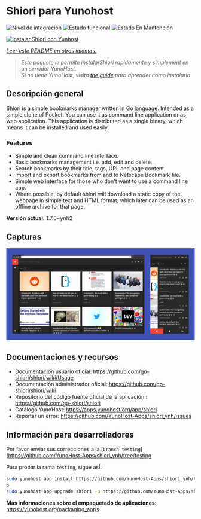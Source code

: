 <!--
Este archivo README esta generado automaticamente<https://github.com/YunoHost/apps/tree/master/tools/readme_generator>
No se debe editar a mano.
-->

# Shiori para Yunohost

[![Nivel de integración](https://dash.yunohost.org/integration/shiori.svg)](https://dash.yunohost.org/appci/app/shiori) ![Estado funcional](https://ci-apps.yunohost.org/ci/badges/shiori.status.svg) ![Estado En Mantención](https://ci-apps.yunohost.org/ci/badges/shiori.maintain.svg)

[![Instalar Shiori con Yunhost](https://install-app.yunohost.org/install-with-yunohost.svg)](https://install-app.yunohost.org/?app=shiori)

*[Leer este README en otros idiomas.](./ALL_README.md)*

> *Este paquete le permite instalarShiori rapidamente y simplement en un servidor YunoHost.*  
> *Si no tiene YunoHost, visita [the guide](https://yunohost.org/install) para aprender como instalarla.*

## Descripción general

Shiori is a simple bookmarks manager written in Go language. Intended as a simple clone of Pocket. You can use it as command line application or as web application. This application is distributed as a single binary, which means it can be installed and used easily.

### Features

- Simple and clean command line interface.
- Basic bookmarks management i.e. add, edit and delete.
- Search bookmarks by their title, tags, URL and page content.
- Import and export bookmarks from and to Netscape Bookmark file.
- Simple web interface for those who don't want to use a command line app.
- Where possible, by default shiori will download a static copy of the webpage in simple text and HTML format, which later can be used as an offline archive for that page.


**Versión actual:** 1.7.0~ynh2

## Capturas

![Captura de Shiori](./doc/screenshots/screenshot.png)

## Documentaciones y recursos

- Documentación usuario oficial: <https://github.com/go-shiori/shiori/wiki/Usage>
- Documentación administrador oficial: <https://github.com/go-shiori/shiori/wiki>
- Repositorio del código fuente oficial de la aplicación : <https://github.com/go-shiori/shiori>
- Catálogo YunoHost: <https://apps.yunohost.org/app/shiori>
- Reportar un error: <https://github.com/YunoHost-Apps/shiori_ynh/issues>

## Información para desarrolladores

Por favor enviar sus correcciones a la [`branch testing`](https://github.com/YunoHost-Apps/shiori_ynh/tree/testing

Para probar la rama `testing`, sigue asÍ:

```bash
sudo yunohost app install https://github.com/YunoHost-Apps/shiori_ynh/tree/testing --debug
o
sudo yunohost app upgrade shiori -u https://github.com/YunoHost-Apps/shiori_ynh/tree/testing --debug
```

**Mas informaciones sobre el empaquetado de aplicaciones:** <https://yunohost.org/packaging_apps>
